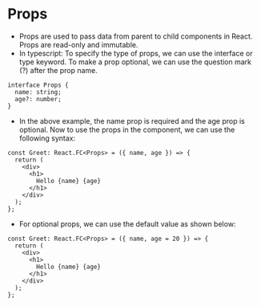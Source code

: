 # Props

- Props are used to pass data from parent to child components in React. Props are read-only and immutable.
- In typescript: To specify the type of props, we can use the interface or type keyword. To make a prop optional, we can use the question mark (?) after the prop name.

```tsx
interface Props {
  name: string;
  age?: number;
}
```

- In the above example, the name prop is required and the age prop is optional. Now to use the props in the component, we can use the following syntax:

```tsx
const Greet: React.FC<Props> = ({ name, age }) => {
  return (
    <div>
      <h1>
        Hello {name} {age}
      </h1>
    </div>
  );
};
```

- For optional props, we can use the default value as shown below:

```tsx
const Greet: React.FC<Props> = ({ name, age = 20 }) => {
  return (
    <div>
      <h1>
        Hello {name} {age}
      </h1>
    </div>
  );
};
```
